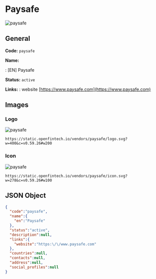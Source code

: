 
# Paysafe 
![paysafe](https://static.openfintech.io/vendors/paysafe/logo.svg?w=400&c=v0.59.26#w200)  

## General 
 
**Code:** `paysafe` 
 
**Name:** 
 
:	[EN] Paysafe 
 
**Status:** `active` 
 
**Links:** 
: website [https://www.paysafe.com](https://www.paysafe.com) 
 

## Images 

### Logo 
 
![paysafe](https://static.openfintech.io/vendors/paysafe/logo.svg?w=400&c=v0.59.26#w200)  

```
https://static.openfintech.io/vendors/paysafe/logo.svg?w=400&c=v0.59.26#w200
```  

### Icon 
 
![paysafe](https://static.openfintech.io/vendors/paysafe/icon.svg?w=278&c=v0.59.26#w100)  

```
https://static.openfintech.io/vendors/paysafe/icon.svg?w=278&c=v0.59.26#w100
```  

## JSON Object 

```json
{
  "code":"paysafe",
  "name":{
    "en":"Paysafe"
  },
  "status":"active",
  "description":null,
  "links":{
    "website":"https:\/\/www.paysafe.com"
  },
  "countries":null,
  "contacts":null,
  "address":null,
  "social_profiles":null
}
```  
